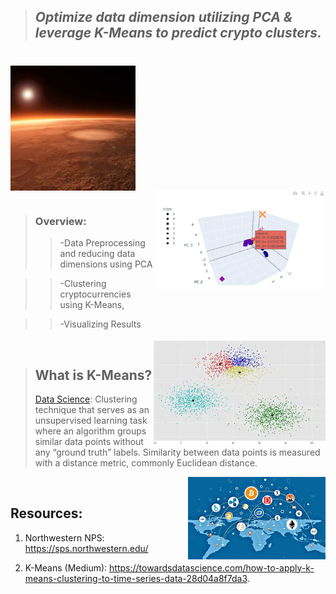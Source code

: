 >## *Optimize data dimension utilizing PCA & leverage K-Means to predict crypto clusters.*  
#

<img src="Images/mars.jfif" align="center" width="200px"/>
<br clear="center"/>

<img src="Images/results.png" align="right" width="275px"/>

#

>### Overview: 
>> -Data Preprocessing and reducing data dimensions using PCA

>> -Clustering cryptocurrencies using K-Means,

>> -Visualizing Results

<img src="Images/clusters.jfif" align="right" width="275px"/>
<br clear="center"/>

>## What is K-Means?
> [Data Science](https://towardsdatascience.com/how-to-apply-k-means-clustering-to-time-series-data-28d04a8f7da3): Clustering technique that serves as an unsupervised learning task where an algorithm groups similar data points without any “ground truth” labels. Similarity between data points is measured with a distance metric, commonly Euclidean distance.
>
<img src="Images/crypto.jfif" align="right" width="220px"/>
<br clear="center"/>

## Resources:
1. Northwestern NPS:
https://sps.northwestern.edu/

2. K-Means (Medium):
https://towardsdatascience.com/how-to-apply-k-means-clustering-to-time-series-data-28d04a8f7da3.
